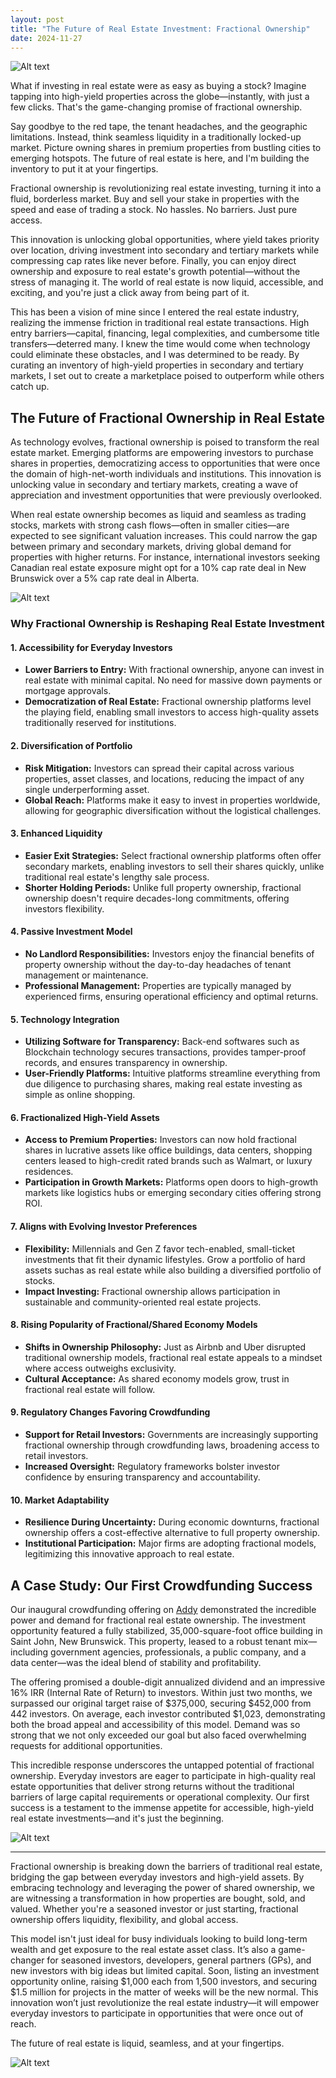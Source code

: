 ```yaml
---
layout: post
title: "The Future of Real Estate Investment: Fractional Ownership"
date: 2024-11-27
---
```


![Alt text](/assets/images/addy/7.png)

What if investing in real estate were as easy as buying a stock? Imagine tapping into high-yield properties across the globe—instantly, with just a few clicks. That's the game-changing promise of fractional ownership. 

Say goodbye to the red tape, the tenant headaches, and the geographic limitations. Instead, think seamless liquidity in a traditionally locked-up market. Picture owning shares in premium properties from bustling cities to emerging hotspots. The future of real estate is here, and I'm building the inventory to put it at your fingertips.

Fractional ownership is revolutionizing real estate investing, turning it into a fluid, borderless market. Buy and sell your stake in properties with the speed and ease of trading a stock. No hassles. No barriers. Just pure access. 

This innovation is unlocking global opportunities, where yield takes priority over location, driving investment into secondary and tertiary markets while compressing cap rates like never before. Finally, you can enjoy direct ownership and exposure to real estate's growth potential—without the stress of managing it. The world of real estate is now liquid, accessible, and exciting, and you're just a click away from being part of it.

This has been a vision of mine since I entered the real estate industry, realizing the immense friction in traditional real estate transactions. High entry barriers—capital, financing, legal complexities, and cumbersome title transfers—deterred many. I knew the time would come when technology could eliminate these obstacles, and I was determined to be ready. By curating an inventory of high-yield properties in secondary and tertiary markets, I set out to create a marketplace poised to outperform while others catch up.

## The Future of Fractional Ownership in Real Estate

As technology evolves, fractional ownership is poised to transform the real estate market. Emerging platforms are empowering investors to purchase shares in properties, democratizing access to opportunities that were once the domain of high-net-worth individuals and institutions. This innovation is unlocking value in secondary and tertiary markets, creating a wave of appreciation and investment opportunities that were previously overlooked.

When real estate ownership becomes as liquid and seamless as trading stocks, markets with strong cash flows—often in smaller cities—are expected to see significant valuation increases. This could narrow the gap between primary and secondary markets, driving global demand for properties with higher returns. For instance, international investors seeking Canadian real estate exposure might opt for a 10% cap rate deal in New Brunswick over a 5% cap rate deal in Alberta.

![Alt text](/assets/images/addy/6.png)

### Why Fractional Ownership is Reshaping Real Estate Investment

#### 1. Accessibility for Everyday Investors
* **Lower Barriers to Entry:** With fractional ownership, anyone can invest in real estate with minimal capital. No need for massive down payments or mortgage approvals.
* **Democratization of Real Estate:** Fractional ownership platforms level the playing field, enabling small investors to access high-quality assets traditionally reserved for institutions.

#### 2. Diversification of Portfolio
* **Risk Mitigation:** Investors can spread their capital across various properties, asset classes, and locations, reducing the impact of any single underperforming asset.
* **Global Reach:** Platforms make it easy to invest in properties worldwide, allowing for geographic diversification without the logistical challenges.

#### 3. Enhanced Liquidity
* **Easier Exit Strategies:** Select fractional ownership platforms often offer secondary markets, enabling investors to sell their shares quickly, unlike traditional real estate's lengthy sale process.
* **Shorter Holding Periods:** Unlike full property ownership, fractional ownership doesn't require decades-long commitments, offering investors flexibility.

#### 4. Passive Investment Model
* **No Landlord Responsibilities:** Investors enjoy the financial benefits of property ownership without the day-to-day headaches of tenant management or maintenance.
* **Professional Management:** Properties are typically managed by experienced firms, ensuring operational efficiency and optimal returns.

#### 5. Technology Integration
* **Utilizing Software for Transparency:** Back-end softwares such as Blockchain technology secures transactions, provides tamper-proof records, and ensures transparency in ownership.
* **User-Friendly Platforms:** Intuitive platforms streamline everything from due diligence to purchasing shares, making real estate investing as simple as online shopping.

#### 6. Fractionalized High-Yield Assets
* **Access to Premium Properties:** Investors can now hold fractional shares in lucrative assets like office buildings, data centers, shopping centers leased to high-credit rated brands such as Walmart, or luxury residences.
* **Participation in Growth Markets:** Platforms open doors to high-growth markets like logistics hubs or emerging secondary cities offering strong ROI.

#### 7. Aligns with Evolving Investor Preferences
* **Flexibility:** Millennials and Gen Z favor tech-enabled, small-ticket investments that fit their dynamic lifestyles. Grow a portfolio of hard assets suchas as real estate while also building a diversified portfolio of stocks.
* **Impact Investing:** Fractional ownership allows participation in sustainable and community-oriented real estate projects.

#### 8. Rising Popularity of Fractional/Shared Economy Models
* **Shifts in Ownership Philosophy:** Just as Airbnb and Uber disrupted traditional ownership models, fractional real estate appeals to a mindset where access outweighs exclusivity.
* **Cultural Acceptance:** As shared economy models grow, trust in fractional real estate will follow.

#### 9. Regulatory Changes Favoring Crowdfunding
* **Support for Retail Investors:** Governments are increasingly supporting fractional ownership through crowdfunding laws, broadening access to retail investors.
* **Increased Oversight:** Regulatory frameworks bolster investor confidence by ensuring transparency and accountability.

#### 10. Market Adaptability
* **Resilience During Uncertainty:** During economic downturns, fractional ownership offers a cost-effective alternative to full property ownership.
* **Institutional Participation:** Major firms are adopting fractional models, legitimizing this innovative approach to real estate.

## A Case Study: Our First Crowdfunding Success

Our inaugural crowdfunding offering on [Addy](https://app.addyinvest.com/R2Capital/buy/3rn1h71) demonstrated the incredible power and demand for fractional real estate ownership. The investment opportunity featured a fully stabilized, 35,000-square-foot office building in Saint John, New Brunswick. This property, leased to a robust tenant mix—including government agencies, professionals, a public company, and a data center—was the ideal blend of stability and profitability.

The offering promised a double-digit annualized dividend and an impressive 16% IRR (Internal Rate of Return) to investors. Within just two months, we surpassed our original target raise of $375,000, securing $452,000 from 442 investors. On average, each investor contributed $1,023, demonstrating both the broad appeal and accessibility of this model. Demand was so strong that we not only exceeded our goal but also faced overwhelming requests for additional opportunities.

This incredible response underscores the untapped potential of fractional ownership. Everyday investors are eager to participate in high-quality real estate opportunities that deliver strong returns without the traditional barriers of large capital requirements or operational complexity. Our first success is a testament to the immense appetite for accessible, high-yield real estate investments—and it's just the beginning.

![Alt text](/assets/images/addy/aa.png)

---

Fractional ownership is breaking down the barriers of traditional real estate, bridging the gap between everyday investors and high-yield assets. By embracing technology and leveraging the power of shared ownership, we are witnessing a transformation in how properties are bought, sold, and valued. Whether you're a seasoned investor or just starting, fractional ownership offers liquidity, flexibility, and global access.

This model isn't just ideal for busy individuals looking to build long-term wealth and get exposure to the real estate asset class. It’s also a game-changer for seasoned investors, developers, general partners (GPs), and new investors with big ideas but limited capital.  Soon, listing an investment opportunity online, raising $1,000 each from 1,500 investors, and securing $1.5 million for projects in the matter of weeks will be the new normal. This innovation won’t just revolutionize the real estate industry—it will empower everyday investors to participate in opportunities that were once out of reach.

The future of real estate is liquid, seamless, and at your fingertips. 

![Alt text](/assets/images/addy/5.png)
